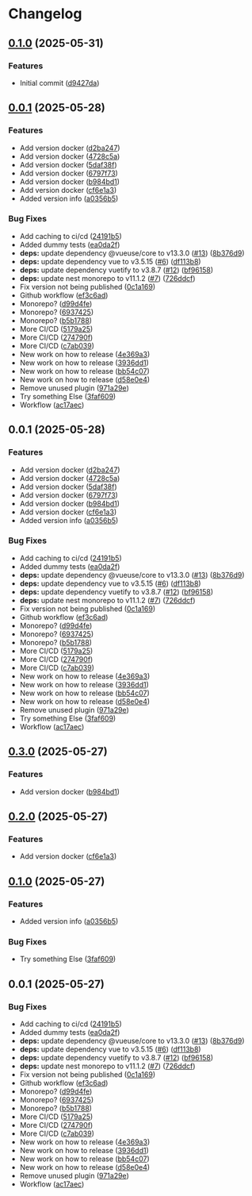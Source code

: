 # Changelog

## [0.1.0](https://github.com/PhyberApex/kuroshiro/compare/kuroshiro-v0.0.1...kuroshiro-v0.1.0) (2025-05-31)


### Features

* Initial commit ([d9427da](https://github.com/PhyberApex/kuroshiro/commit/d9427da67ccb14b7ab8fb6ae3a6d28c84d63c73c))

## [0.0.1](https://github.com/PhyberApex/kuroshiro_internal/compare/kuroshiro-v0.0.1...kuroshiro-v0.0.1) (2025-05-28)


### Features

* Add version docker ([d2ba247](https://github.com/PhyberApex/kuroshiro_internal/commit/d2ba2472d1ef0e622fc510aacb2f8ecf245031fe))
* Add version docker ([4728c5a](https://github.com/PhyberApex/kuroshiro_internal/commit/4728c5a5d2fe5fc0dc19a6e23a468509aa85e9d7))
* Add version docker ([5daf38f](https://github.com/PhyberApex/kuroshiro_internal/commit/5daf38f4c0960ce07a7ed3d649203c20fe778e2f))
* Add version docker ([6797f73](https://github.com/PhyberApex/kuroshiro_internal/commit/6797f73947e92e294996447463cc8bf3cda40fec))
* Add version docker ([b984bd1](https://github.com/PhyberApex/kuroshiro_internal/commit/b984bd13dcbce6514fbd6d74975e357b2374fedb))
* Add version docker ([cf6e1a3](https://github.com/PhyberApex/kuroshiro_internal/commit/cf6e1a33c5bcd8b9791eab76abe1b971f372bb3b))
* Added version info ([a0356b5](https://github.com/PhyberApex/kuroshiro_internal/commit/a0356b56b2a21fcf69f952d0d343fe454bc6bb4e))


### Bug Fixes

* Add caching to ci/cd ([24191b5](https://github.com/PhyberApex/kuroshiro_internal/commit/24191b5e1c5b49f0ecefbf74875f3a357922bbbd))
* Added dummy tests ([ea0da2f](https://github.com/PhyberApex/kuroshiro_internal/commit/ea0da2fdc6cb019767e17a83883400f83b30f965))
* **deps:** update dependency @vueuse/core to v13.3.0 ([#13](https://github.com/PhyberApex/kuroshiro_internal/issues/13)) ([8b376d9](https://github.com/PhyberApex/kuroshiro_internal/commit/8b376d96600d755225d8f17bda90388b38a0129c))
* **deps:** update dependency vue to v3.5.15 ([#6](https://github.com/PhyberApex/kuroshiro_internal/issues/6)) ([df113b8](https://github.com/PhyberApex/kuroshiro_internal/commit/df113b8d314f7fb90f62539917c54b8103f257b3))
* **deps:** update dependency vuetify to v3.8.7 ([#12](https://github.com/PhyberApex/kuroshiro_internal/issues/12)) ([bf96158](https://github.com/PhyberApex/kuroshiro_internal/commit/bf96158683d299f2d2afd7ef457be81eaa477db0))
* **deps:** update nest monorepo to v11.1.2 ([#7](https://github.com/PhyberApex/kuroshiro_internal/issues/7)) ([726ddcf](https://github.com/PhyberApex/kuroshiro_internal/commit/726ddcf9e15cf3f039d493360cca3afcfd65c5be))
* Fix version not being published ([0c1a169](https://github.com/PhyberApex/kuroshiro_internal/commit/0c1a169d9796ed8d70fa373e7be9109fcdb77c07))
* Github workflow ([ef3c6ad](https://github.com/PhyberApex/kuroshiro_internal/commit/ef3c6ad3b85913bd50b6dbd29102c03ec71a1967))
* Monorepo? ([d99d4fe](https://github.com/PhyberApex/kuroshiro_internal/commit/d99d4fe018e7f359c3a4b6a268fd933e19127c8b))
* Monorepo? ([6937425](https://github.com/PhyberApex/kuroshiro_internal/commit/6937425f91c02976db3124b04c2c98198e1f1c8a))
* Monorepo? ([b5b1788](https://github.com/PhyberApex/kuroshiro_internal/commit/b5b1788dc515715d68f1f4cde5ed5dacd07f8f68))
* More CI/CD ([5179a25](https://github.com/PhyberApex/kuroshiro_internal/commit/5179a25dd02d276ccc2b5beabc043f9e74f09440))
* More CI/CD ([274790f](https://github.com/PhyberApex/kuroshiro_internal/commit/274790fb4943c01d06afb0bb7cc686b06787ce70))
* More CI/CD ([c7ab039](https://github.com/PhyberApex/kuroshiro_internal/commit/c7ab0391b4ad39ceb0375cbc7a70442033dd4975))
* New work on how to release ([4e369a3](https://github.com/PhyberApex/kuroshiro_internal/commit/4e369a3eda995664366cb6b4afd9d1a66f08dd24))
* New work on how to release ([3936dd1](https://github.com/PhyberApex/kuroshiro_internal/commit/3936dd1e2dd55bcc48e91edc3ca27abdb138610a))
* New work on how to release ([bb54c07](https://github.com/PhyberApex/kuroshiro_internal/commit/bb54c07d6e2be8e999e871a4ee452af5a0d9ea12))
* New work on how to release ([d58e0e4](https://github.com/PhyberApex/kuroshiro_internal/commit/d58e0e40a99885ff8be45a88d07c61072abd26f9))
* Remove unused plugin ([971a29e](https://github.com/PhyberApex/kuroshiro_internal/commit/971a29e1a9d1ad5fc6c2d271316b43bcdc478ba2))
* Try something Else ([3faf609](https://github.com/PhyberApex/kuroshiro_internal/commit/3faf609492aefb30910ecab233c3dd7a9c729984))
* Workflow ([ac17aec](https://github.com/PhyberApex/kuroshiro_internal/commit/ac17aec8511da66066fbb7490321a5dfd9dc2de5))

## 0.0.1 (2025-05-28)


### Features

* Add version docker ([d2ba247](https://github.com/PhyberApex/kuroshiro_internal/commit/d2ba2472d1ef0e622fc510aacb2f8ecf245031fe))
* Add version docker ([4728c5a](https://github.com/PhyberApex/kuroshiro_internal/commit/4728c5a5d2fe5fc0dc19a6e23a468509aa85e9d7))
* Add version docker ([5daf38f](https://github.com/PhyberApex/kuroshiro_internal/commit/5daf38f4c0960ce07a7ed3d649203c20fe778e2f))
* Add version docker ([6797f73](https://github.com/PhyberApex/kuroshiro_internal/commit/6797f73947e92e294996447463cc8bf3cda40fec))
* Add version docker ([b984bd1](https://github.com/PhyberApex/kuroshiro_internal/commit/b984bd13dcbce6514fbd6d74975e357b2374fedb))
* Add version docker ([cf6e1a3](https://github.com/PhyberApex/kuroshiro_internal/commit/cf6e1a33c5bcd8b9791eab76abe1b971f372bb3b))
* Added version info ([a0356b5](https://github.com/PhyberApex/kuroshiro_internal/commit/a0356b56b2a21fcf69f952d0d343fe454bc6bb4e))


### Bug Fixes

* Add caching to ci/cd ([24191b5](https://github.com/PhyberApex/kuroshiro_internal/commit/24191b5e1c5b49f0ecefbf74875f3a357922bbbd))
* Added dummy tests ([ea0da2f](https://github.com/PhyberApex/kuroshiro_internal/commit/ea0da2fdc6cb019767e17a83883400f83b30f965))
* **deps:** update dependency @vueuse/core to v13.3.0 ([#13](https://github.com/PhyberApex/kuroshiro_internal/issues/13)) ([8b376d9](https://github.com/PhyberApex/kuroshiro_internal/commit/8b376d96600d755225d8f17bda90388b38a0129c))
* **deps:** update dependency vue to v3.5.15 ([#6](https://github.com/PhyberApex/kuroshiro_internal/issues/6)) ([df113b8](https://github.com/PhyberApex/kuroshiro_internal/commit/df113b8d314f7fb90f62539917c54b8103f257b3))
* **deps:** update dependency vuetify to v3.8.7 ([#12](https://github.com/PhyberApex/kuroshiro_internal/issues/12)) ([bf96158](https://github.com/PhyberApex/kuroshiro_internal/commit/bf96158683d299f2d2afd7ef457be81eaa477db0))
* **deps:** update nest monorepo to v11.1.2 ([#7](https://github.com/PhyberApex/kuroshiro_internal/issues/7)) ([726ddcf](https://github.com/PhyberApex/kuroshiro_internal/commit/726ddcf9e15cf3f039d493360cca3afcfd65c5be))
* Fix version not being published ([0c1a169](https://github.com/PhyberApex/kuroshiro_internal/commit/0c1a169d9796ed8d70fa373e7be9109fcdb77c07))
* Github workflow ([ef3c6ad](https://github.com/PhyberApex/kuroshiro_internal/commit/ef3c6ad3b85913bd50b6dbd29102c03ec71a1967))
* Monorepo? ([d99d4fe](https://github.com/PhyberApex/kuroshiro_internal/commit/d99d4fe018e7f359c3a4b6a268fd933e19127c8b))
* Monorepo? ([6937425](https://github.com/PhyberApex/kuroshiro_internal/commit/6937425f91c02976db3124b04c2c98198e1f1c8a))
* Monorepo? ([b5b1788](https://github.com/PhyberApex/kuroshiro_internal/commit/b5b1788dc515715d68f1f4cde5ed5dacd07f8f68))
* More CI/CD ([5179a25](https://github.com/PhyberApex/kuroshiro_internal/commit/5179a25dd02d276ccc2b5beabc043f9e74f09440))
* More CI/CD ([274790f](https://github.com/PhyberApex/kuroshiro_internal/commit/274790fb4943c01d06afb0bb7cc686b06787ce70))
* More CI/CD ([c7ab039](https://github.com/PhyberApex/kuroshiro_internal/commit/c7ab0391b4ad39ceb0375cbc7a70442033dd4975))
* New work on how to release ([4e369a3](https://github.com/PhyberApex/kuroshiro_internal/commit/4e369a3eda995664366cb6b4afd9d1a66f08dd24))
* New work on how to release ([3936dd1](https://github.com/PhyberApex/kuroshiro_internal/commit/3936dd1e2dd55bcc48e91edc3ca27abdb138610a))
* New work on how to release ([bb54c07](https://github.com/PhyberApex/kuroshiro_internal/commit/bb54c07d6e2be8e999e871a4ee452af5a0d9ea12))
* New work on how to release ([d58e0e4](https://github.com/PhyberApex/kuroshiro_internal/commit/d58e0e40a99885ff8be45a88d07c61072abd26f9))
* Remove unused plugin ([971a29e](https://github.com/PhyberApex/kuroshiro_internal/commit/971a29e1a9d1ad5fc6c2d271316b43bcdc478ba2))
* Try something Else ([3faf609](https://github.com/PhyberApex/kuroshiro_internal/commit/3faf609492aefb30910ecab233c3dd7a9c729984))
* Workflow ([ac17aec](https://github.com/PhyberApex/kuroshiro_internal/commit/ac17aec8511da66066fbb7490321a5dfd9dc2de5))

## [0.3.0](https://github.com/PhyberApex/kuroshiro_internal/compare/kuroshiro-v0.2.0...kuroshiro-v0.3.0) (2025-05-27)


### Features

* Add version docker ([b984bd1](https://github.com/PhyberApex/kuroshiro_internal/commit/b984bd13dcbce6514fbd6d74975e357b2374fedb))

## [0.2.0](https://github.com/PhyberApex/kuroshiro_internal/compare/kuroshiro-v0.1.0...kuroshiro-v0.2.0) (2025-05-27)


### Features

* Add version docker ([cf6e1a3](https://github.com/PhyberApex/kuroshiro_internal/commit/cf6e1a33c5bcd8b9791eab76abe1b971f372bb3b))

## [0.1.0](https://github.com/PhyberApex/kuroshiro_internal/compare/kuroshiro-v0.0.1...kuroshiro-v0.1.0) (2025-05-27)


### Features

* Added version info ([a0356b5](https://github.com/PhyberApex/kuroshiro_internal/commit/a0356b56b2a21fcf69f952d0d343fe454bc6bb4e))


### Bug Fixes

* Try something Else ([3faf609](https://github.com/PhyberApex/kuroshiro_internal/commit/3faf609492aefb30910ecab233c3dd7a9c729984))

## 0.0.1 (2025-05-27)


### Bug Fixes

* Add caching to ci/cd ([24191b5](https://github.com/PhyberApex/kuroshiro_internal/commit/24191b5e1c5b49f0ecefbf74875f3a357922bbbd))
* Added dummy tests ([ea0da2f](https://github.com/PhyberApex/kuroshiro_internal/commit/ea0da2fdc6cb019767e17a83883400f83b30f965))
* **deps:** update dependency @vueuse/core to v13.3.0 ([#13](https://github.com/PhyberApex/kuroshiro_internal/issues/13)) ([8b376d9](https://github.com/PhyberApex/kuroshiro_internal/commit/8b376d96600d755225d8f17bda90388b38a0129c))
* **deps:** update dependency vue to v3.5.15 ([#6](https://github.com/PhyberApex/kuroshiro_internal/issues/6)) ([df113b8](https://github.com/PhyberApex/kuroshiro_internal/commit/df113b8d314f7fb90f62539917c54b8103f257b3))
* **deps:** update dependency vuetify to v3.8.7 ([#12](https://github.com/PhyberApex/kuroshiro_internal/issues/12)) ([bf96158](https://github.com/PhyberApex/kuroshiro_internal/commit/bf96158683d299f2d2afd7ef457be81eaa477db0))
* **deps:** update nest monorepo to v11.1.2 ([#7](https://github.com/PhyberApex/kuroshiro_internal/issues/7)) ([726ddcf](https://github.com/PhyberApex/kuroshiro_internal/commit/726ddcf9e15cf3f039d493360cca3afcfd65c5be))
* Fix version not being published ([0c1a169](https://github.com/PhyberApex/kuroshiro_internal/commit/0c1a169d9796ed8d70fa373e7be9109fcdb77c07))
* Github workflow ([ef3c6ad](https://github.com/PhyberApex/kuroshiro_internal/commit/ef3c6ad3b85913bd50b6dbd29102c03ec71a1967))
* Monorepo? ([d99d4fe](https://github.com/PhyberApex/kuroshiro_internal/commit/d99d4fe018e7f359c3a4b6a268fd933e19127c8b))
* Monorepo? ([6937425](https://github.com/PhyberApex/kuroshiro_internal/commit/6937425f91c02976db3124b04c2c98198e1f1c8a))
* Monorepo? ([b5b1788](https://github.com/PhyberApex/kuroshiro_internal/commit/b5b1788dc515715d68f1f4cde5ed5dacd07f8f68))
* More CI/CD ([5179a25](https://github.com/PhyberApex/kuroshiro_internal/commit/5179a25dd02d276ccc2b5beabc043f9e74f09440))
* More CI/CD ([274790f](https://github.com/PhyberApex/kuroshiro_internal/commit/274790fb4943c01d06afb0bb7cc686b06787ce70))
* More CI/CD ([c7ab039](https://github.com/PhyberApex/kuroshiro_internal/commit/c7ab0391b4ad39ceb0375cbc7a70442033dd4975))
* New work on how to release ([4e369a3](https://github.com/PhyberApex/kuroshiro_internal/commit/4e369a3eda995664366cb6b4afd9d1a66f08dd24))
* New work on how to release ([3936dd1](https://github.com/PhyberApex/kuroshiro_internal/commit/3936dd1e2dd55bcc48e91edc3ca27abdb138610a))
* New work on how to release ([bb54c07](https://github.com/PhyberApex/kuroshiro_internal/commit/bb54c07d6e2be8e999e871a4ee452af5a0d9ea12))
* New work on how to release ([d58e0e4](https://github.com/PhyberApex/kuroshiro_internal/commit/d58e0e40a99885ff8be45a88d07c61072abd26f9))
* Remove unused plugin ([971a29e](https://github.com/PhyberApex/kuroshiro_internal/commit/971a29e1a9d1ad5fc6c2d271316b43bcdc478ba2))
* Workflow ([ac17aec](https://github.com/PhyberApex/kuroshiro_internal/commit/ac17aec8511da66066fbb7490321a5dfd9dc2de5))
